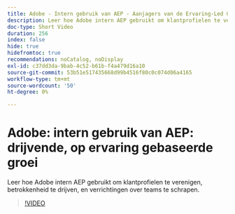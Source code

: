 ```yaml
---
title: Adobe - Intern gebruik van AEP - Aanjagers van de Ervaring-Led Groei
description: Leer hoe Adobe intern AEP gebruikt om klantprofielen te verenigen, betrokkenheid te drijven, en verrichtingen over teams te schrapen.
doc-type: Short Video
duration: 256
index: false
hide: true
hidefromtoc: true
recommendations: noCatalog, noDisplay
exl-id: c37dd3da-9bab-4c52-b61b-f4a479d16a10
source-git-commit: 53b51e517435668d99b4516f80c0c074d06a4165
workflow-type: tm+mt
source-wordcount: '50'
ht-degree: 0%

---
```


# Adobe: intern gebruik van AEP: drijvende, op ervaring gebaseerde groei

Leer hoe Adobe intern AEP gebruikt om klantprofielen te verenigen, betrokkenheid te drijven, en verrichtingen over teams te schrapen.

<!-- 62_S655_3442541_255_adobes-internal-use-of-aep-driving-experienceled-growth -->
>[!VIDEO](https://video.tv.adobe.com/v/3458328/?learn=on&enablevpops=true)
